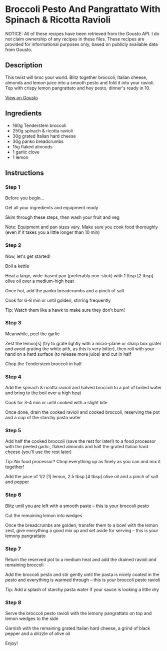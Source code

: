# Broccoli Pesto And Pangrattato With Spinach & Ricotta Ravioli

NOTICE: All of these recipes have been retrieved from the Gousto API. I do not claim ownership of any recipes in these files. These recipes are provided for informational purposes only, based on publicly available data from Gousto.

## Description

This twist will broc your world. Blitz together broccoli, Italian cheese, almonds and lemon juice into a smooth pesto and fold it into your ravioli. Top with crispy lemon pangrattato and hey pesto, dinner's ready in 10. 

[View on Gousto](https://www.gousto.co.uk/recipes/cookbook/broccoli-pesto-and-pangrattato-with-spinach-ricotta-ravioli)

## Ingredients

- 160g Tenderstem broccoli
- 250g spinach & ricotta ravioli
- 30g grated Italian hard cheese
- 30g panko breadcrumbs
- 15g flaked almonds
- 1 garlic clove
- 1 lemon

## Instructions


### Step 1

Before you begin...

Get all your ingredients and equipment ready

Skim through these steps, then wash your fruit and veg

Note: Equipment and pan sizes vary. Make sure you cook food thoroughly (even if it takes you a little longer than 10 min)


### Step 2

Now, let's get started!

Boil a kettle

Heat a large, wide-based pan (preferably non-stick) with 1 tbsp <span class="text-danger">[2 tbsp]</span> olive oil over a medium-high heat

Once hot, add the panko breadcrumbs and a pinch of salt

Cook for 6-8 min or until golden, stirring frequently

Tip: Watch them like a hawk to make sure they don’t burn!


### Step 3

Meanwhile, peel the garlic

Zest the lemon<span class="text-danger">[s]</span> (try to grate lightly with a micro-plane or sharp box grater and avoid grating the white pith, as this is very bitter), then roll with your hand on a hard surface (to release more juice) and cut in half

Chop the Tenderstem broccoli in half


### Step 4

Add the spinach & ricotta ravioli and halved broccoli to a pot of boiled water and bring to the boil over a high heat

Cook for 3-4 min or until cooked with a slight bite

Once done, drain the cooked ravioli and cooked broccoli, reserving the pot and a cup of the starchy pasta water


### Step 5

Add half the cooked broccoli (save the rest for later!) to a food processor with the peeled garlic, flaked almonds and half the grated Italian hard cheese (you'll use the rest later)

Tip: No food processor? Chop everything up as finely as you can and mix it together!

Add the juice of 1/2 <span class="text-danger">[1]</span> lemon, 2.5 tbsp <span class="text-danger">[4 tbsp]</span> olive oil and a pinch of salt and pepper


### Step 6

Blitz until you are left with a smooth paste – this is your broccoli pesto

Cut the remaining lemon into wedges

Once the breadcrumbs are golden, transfer them to a bowl with the lemon zest, give everything a good mix up and set aside for serving – this is your lemony pangrattato


### Step 7

Return the reserved pot to a medium heat and add the drained ravioli and remaining broccoli

Add the broccoli pesto and stir gently until the pasta is nicely coated in the pesto and everything is warmed through – this is your broccoli pesto ravioli

Tip: Add a splash of starchy pasta water if your sauce is looking a little dry

### Step 8

Serve the broccoli pesto ravioli with the lemony pangrattato on top and lemon wedges to the side

Garnish with the remaining grated Italian hard cheese, a grind of black pepper and a drizzle of olive oil

Enjoy!

